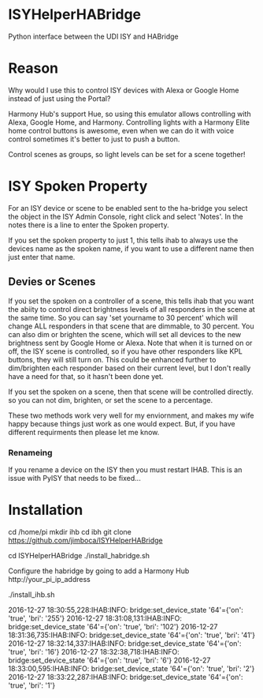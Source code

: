 # ISYHelperHABridge
Python interface between the UDI ISY and HABridge

# Reason

Why would I use this to control ISY devices with Alexa or Google Home instead
of just using the Portal?

Harmony Hub's support Hue, so using this emulator allows controlling with
Alexa, Google Home, and Harmony.  Controlling lights with a Harmony Elite
home control buttons is awesome, even when we can do it with voice control
sometimes it's better to just to push a button.

Control scenes as groups, so light levels can be set for a scene together!

# ISY Spoken Property

For an ISY device or scene to be enabled sent to the ha-bridge you select
the object in the ISY Admin Console, right click and select 'Notes'.  In
the notes there is a line to enter the Spoken property.

If you set the spoken property to just 1, this tells ihab to always use
the devices name as the spoken name, if you want to use a different name
then just enter that name.

## Devies or Scenes

If you set the spoken on a controller of a scene, this tells ihab that you want
the abiity to control direct brightness levels of all responders in the scene
at the same time.  So you can say 'set yourname to 30 percent' which will change
ALL responders in that scene that are dimmable, to 30 percent.  You can also dim
or brighten the scene, which will set all devices to the new brightness sent by
Google Home or Alexa.  Note that when it is turned on or off, the ISY scene is
controlled, so if you have other responders like KPL buttons, they will still turn
on.  This could be enhanced further to dim/brighten each responder based on their
current level, but I don't really have a need for that, so it hasn't been done yet.

If you set the spoken on a scene, then that scene will be controlled directly.
so you can not dim, brighten, or set the scene to a percentage.

These two methods work very well for my enviornment, and makes my wife happy
because things just work as one would expect.  But, if you have different requirments
then please let me know.

### Renameing

If you rename a device on the ISY then you must restart IHAB.  This is an issue
with PyISY that needs to be fixed...

# Installation

cd /home/pi
mkdir ihb
cd ibh
git clone https://github.com/jimboca/ISYHelperHABridge

cd ISYHelperHABridge
./install_habridge.sh

Configure the habridge by going to add a Harmony Hub
http://your_pi_ip_address

./install_ihb.sh



2016-12-27 18:30:55,228:IHAB:INFO: bridge:set_device_state '64'={'on': 'true', 'bri': '255'} 
2016-12-27 18:31:08,131:IHAB:INFO: bridge:set_device_state '64'={'on': 'true', 'bri': '102'} 
2016-12-27 18:31:36,735:IHAB:INFO: bridge:set_device_state '64'={'on': 'true', 'bri': '41'} 
2016-12-27 18:32:14,337:IHAB:INFO: bridge:set_device_state '64'={'on': 'true', 'bri': '16'} 
2016-12-27 18:32:38,718:IHAB:INFO: bridge:set_device_state '64'={'on': 'true', 'bri': '6'} 
2016-12-27 18:33:00,595:IHAB:INFO: bridge:set_device_state '64'={'on': 'true', 'bri': '2'} 
2016-12-27 18:33:22,287:IHAB:INFO: bridge:set_device_state '64'={'on': 'true', 'bri': '1'} 
